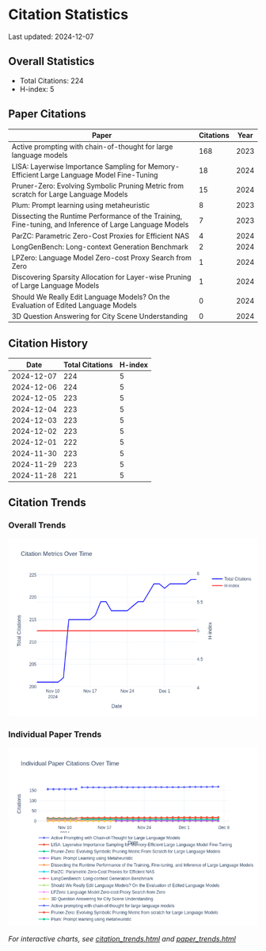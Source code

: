 # Citation Statistics

Last updated: 2024-12-07

## Overall Statistics
- Total Citations: 224
- H-index: 5

## Paper Citations

| Paper | Citations | Year |
| ----- | --------- | ---- |
| Active prompting with chain-of-thought for large language models | 168 | 2023 |
| LISA: Layerwise Importance Sampling for Memory-Efficient Large Language Model Fine-Tuning | 18 | 2024 |
| Pruner-Zero: Evolving Symbolic Pruning Metric from scratch for Large Language Models | 15 | 2024 |
| Plum: Prompt learning using metaheuristic | 8 | 2023 |
| Dissecting the Runtime Performance of the Training, Fine-tuning, and Inference of Large Language Models | 7 | 2023 |
| ParZC: Parametric Zero-Cost Proxies for Efficient NAS | 4 | 2024 |
| LongGenBench: Long-context Generation Benchmark | 2 | 2024 |
| LPZero: Language Model Zero-cost Proxy Search from Zero | 1 | 2024 |
| Discovering Sparsity Allocation for Layer-wise Pruning of Large Language Models | 1 | 2024 |
| Should We Really Edit Language Models? On the Evaluation of Edited Language Models | 0 | 2024 |
| 3D Question Answering for City Scene Understanding | 0 | 2024 |

## Citation History

| Date | Total Citations | H-index |
| ---- | --------------- | ------- |
| 2024-12-07 | 224 | 5 |
| 2024-12-06 | 224 | 5 |
| 2024-12-05 | 223 | 5 |
| 2024-12-04 | 223 | 5 |
| 2024-12-03 | 223 | 5 |
| 2024-12-02 | 223 | 5 |
| 2024-12-01 | 222 | 5 |
| 2024-11-30 | 223 | 5 |
| 2024-11-29 | 223 | 5 |
| 2024-11-28 | 221 | 5 |

## Citation Trends

### Overall Trends
![Citation Trends](citation_trends.png)

### Individual Paper Trends
![Paper Trends](paper_trends.png)

*For interactive charts, see [citation_trends.html](citation_trends.html) and [paper_trends.html](paper_trends.html)*